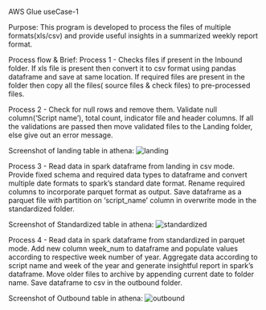AWS Glue useCase-1

Purpose: 
This program is developed to process the files of multiple formats(xls/csv) and provide useful insights in a summarized weekly report format.

Process flow & Brief:
Process 1 -
Checks files if present in the Inbound folder. If xls file is present then convert it to csv format using pandas dataframe and save at same location.
If required files are present in the folder then copy all the files( source files & check files) to pre-processed files.

Process 2 -
Check for null rows and remove them. Validate null column(‘Script name’), total count, indicator file and header columns.
If all the validations are passed then move validated files to the Landing folder, else give out an error message.

Screenshot of landing table in athena:
![landing](https://user-images.githubusercontent.com/100165569/217636979-345673e1-350e-4f63-aec6-b9e181a1d289.jpg)

Process 3 -
Read data in spark dataframe from landing in csv mode.
Provide fixed schema and required data types to dataframe and convert multiple date formats to spark’s standard date format.
Rename required columns to incorporate parquet format as output.
Save dataframe as a parquet file with partition on ‘script_name’ column in overwrite mode in the standardized folder.

Screenshot of Standardized table in athena:
![standardized](https://user-images.githubusercontent.com/100165569/217637117-ef9aeb34-fe57-42cd-adfc-e93e711d364b.jpg)


Process 4 -
Read data in spark dataframe from standardized in parquet mode.
Add new column week_num to dataframe and populate values according to respective week number of year.
Aggregate data according to script name and week of the year and generate insightful report in spark’s dataframe.
Move older files to archive by appending current date to folder name.
Save dataframe to csv in the outbound folder.

Screenshot of Outbound table in athena:
![outbound](https://user-images.githubusercontent.com/100165569/217637236-8384db4f-6ad9-40a8-b191-1593af4f8447.jpg)

